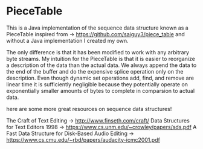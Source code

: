 # PieceTable

This is a Java implementation of the sequence data structure known as a PieceTable
inspired from -> https://github.com/saiguy3/piece_table and without a Java implementation I created my own.

The only difference is that it has been modified to work with any arbitrary byte streams. My intuition for the PieceTable is
that it is easier to reorganize a description of the data than the actual data. We always append the data to the end
of the buffer and do the expensive splice operation only on the description. 
Even though dynamic set operations add, find, and remove are linear time it is sufficiently negligible because
they potentially operate on exponentially smaller amounts of bytes to complete in comparsion to actual data.



here are some more great resources on sequence data structures!

The Craft of Text Editing -> http://www.finseth.com/craft/
Data Structures for Text Editors 1998 -> https://www.cs.unm.edu/~crowley/papers/sds.pdf
A Fast Data Structure for Disk-Based Audio Editing -> https://www.cs.cmu.edu/~rbd/papers/audacity-icmc2001.pdf



